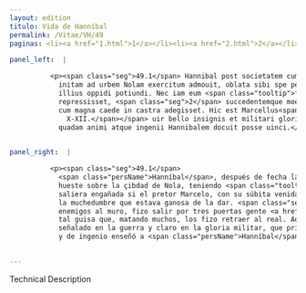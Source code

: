 ```yaml
---
layout: edition
titulo: Vida de Hanníbal
permalink: /Vitae/VH/49
paginas: <li><a href="1.html">1</a></li><li><a href="2.html">2</a></li><li><a href="3.html">3</a></li><li><a href="4.html">4</a></li><li><a href="5.html">5</a></li><li><a href="6.html">6</a></li><li><a href="7.html">7</a></li><li><a href="8.html">8</a></li><li><a href="9.html">9</a></li><li><a href="10.html">10</a></li><li><a href="11.html">11</a></li><li><a href="12.html">12</a></li><li><a href="13.html">13</a></li><li><a href="14.html">14</a></li><li><a href="15.html">15</a></li><li><a href="16.html">16</a></li><li><a href="17.html">17</a></li><li><a href="18.html">18</a></li><li><a href="19.html">19</a></li><li><a href="20.html">20</a></li><li><a href="21.html">21</a></li><li><a href="22.html">22</a></li><li><a href="23.html">23</a></li><li><a href="24.html">24</a></li><li><a href="25.html">25</a></li><li><a href="26.html">26</a></li><li><a href="27.html">27</a></li><li><a href="28.html">28</a></li><li><a href="29.html">29</a></li><li><a href="30.html">30</a></li><li><a href="31.html">31</a></li><li><a href="32.html">32</a></li><li><a href="33.html">33</a></li><li><a href="34.html">34</a></li><li><a href="35.html">35</a></li><li><a href="36.html">36</a></li><li><a href="37.html">37</a></li><li><a href="38.html">38</a></li><li><a href="39.html">39</a></li><li><a href="40.html">40</a></li><li><a href="41.html">41</a></li><li><a href="42.html">42</a></li><li><a href="43.html">43</a></li><li><a href="44.html">44</a></li><li><a href="45.html">45</a></li><li><a href="46.html">46</a></li><li><a href="47.html">47</a></li><li><a href="48.html">48</a></li><li><a href="49.html">49</a></li><li><a href="50.html">50</a></li><li><a href="51.html">51</a></li><li><a href="52.html">52</a></li><li><a href="53.html">53</a></li><li><a href="54.html">54</a></li><li><a href="55.html">55</a></li><li><a href="56.html">56</a></li><li><a href="57.html">57</a></li><li><a href="58.html">58</a></li><li><a href="59.html">59</a></li><li><a href="60.html">60</a></li><li><a href="61.html">61</a></li><li><a href="62.html">62</a></li><li><a href="63.html">63</a></li><li><a href="64.html">64</a></li><li><a href="65.html">65</a></li><li><a href="66.html">66</a></li><li><a href="67.html">67</a></li><li><a href="68.html">68</a></li><li><a href="69.html">69</a></li><li><a href="70.html">70</a></li><li><a href="71.html">71</a></li><li><a href="72.html">72</a></li><li><a href="73.html">73</a></li><li><a href="74.html">74</a></li><li><a href="75.html">75</a></li><li><a href="76.html">76</a></li><li><a href="77.html">77</a></li><li><a href="78.html">78</a></li><li><a href="79.html">79</a></li><li><a href="80.html">80</a></li><li><a href="81.html">81</a></li><li><a href="82.html">82</a></li><li><a href="83.html">83</a></li><li><a href="84.html">84</a></li><li><a href="85.html">85</a></li><li><a href="86.html">86</a></li><li><a href="87.html">87</a></li><li><a href="88.html">88</a></li><li><a href="89.html">89</a></li><li><a href="90.html">90</a></li><li><a href="91.html">91</a></li><li><a href="92.html">92</a></li><li><a href="93.html">93</a></li><li><a href="94.html">94</a></li><li><a href="95.html">95</a></li><li><a href="96.html">96</a></li>

panel_left:  |

          <p><span class="seg">49.1</span> Hannibal post societatem cum Campanis
            initam ad urbem Nolam exercitum admouit, oblata sibi spe per uoluntariam deditionem
            illius oppidi potiundi. Nec iam eum <span class="tooltip">fefellit<span class="tooltiptext">fefellisset <span class="siglas">E M N P R S U W r s</span> </span></span> opinio, nisi praetor Marcellus concitatam <a href="../public/images/1478/116r.jpg" target="new"><img class="facs" src="https://alfonsodepalencia.github.io/Vitae/public/images/facs_icon.jpg"/></a>[116r] multitudinem subito aduentu
            repressisset, <span class="seg">2</span> succedentemque moenibus hostem tribus portis eruptione facta
            cum magna caede in castra adegisset. Hic est Marcellus<span class="nota"><sup>31</sup><span class="texto_nota">Plutarco, Marc.
              X-XII.</span></span> uir bello insignis et militari gloria clarus, qui primus magnitudine
            quadam animi atque ingenii Hannibalem docuit posse uinci.</p>
        

panel_right:  |

          <p><span class="seg">49.1</span>
            <span class="persName">Hanníbal</span>, después de fecha la compañía con los capuanos, aduxo la
            hueste sobre la çibdad de Nola, teniendo <span class="tooltip">esperança<span class="tooltiptext">esperanca  </span></span> de averla, que gela darían los çibdadanos de su voluntad. Y su opinión non le
            saliera engañada si el pretor Marcelo, con su súbita venida en la çibdad, no reprimiera
            la muchedumbre que estava ganosa de la dar. <span class="seg">2</span> El qual Marcelo, llegados los
            enemigos al muro, fizo salir por tres puertas gente <a href="../public/images/1491/174r.png" target="new"><img class="facs" src="https://alfonsodepalencia.github.io/Vitae/public/images/facs_icon.jpg"/></a>[174r,b] de los suyos, y dio en ellos de
            tal guisa que, matando muchos, los fizo retraer al real. Aqueste es Marcelo, varón muy
            señalado en la guerra y claro en la gloria militar, que primero con su grandeza de ánimo
            y de ingenio enseñó a <span class="persName">Hanníbal</span> poder ser vençido.</p>
        

---
```


Technical Description 